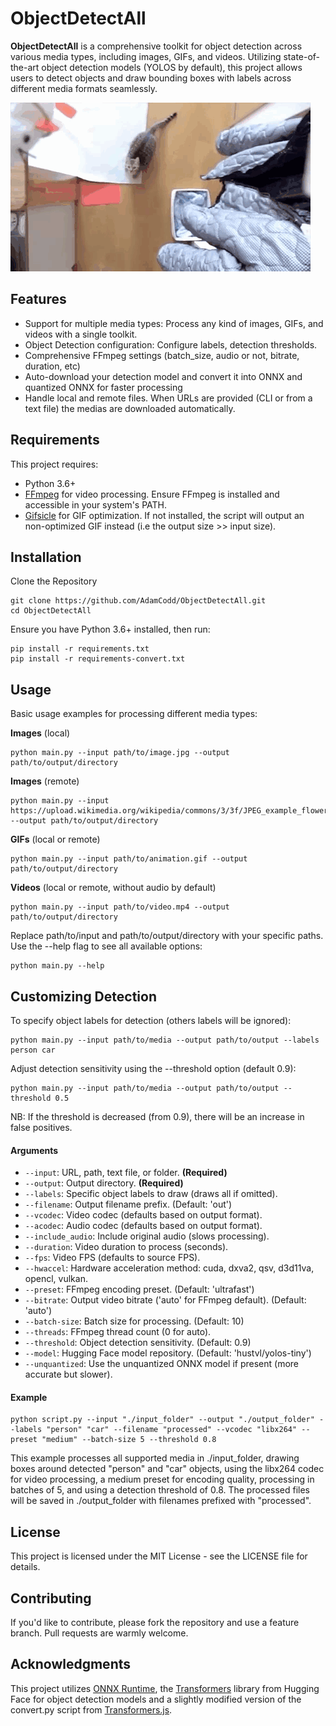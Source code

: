 # ObjectDetectAll
**ObjectDetectAll** is a comprehensive toolkit for object detection across various media types, including images, GIFs, and videos. Utilizing state-of-the-art object detection models (YOLOS by default), this project allows users to detect objects and draw bounding boxes with labels across different media formats seamlessly.

![Cat detection](https://github.com/AdamCodd/ObjectDetectAll/blob/main/cat_demo.gif)

## Features
* Support for multiple media types: Process any kind of images, GIFs, and videos with a single toolkit.
* Object Detection configuration: Configure labels, detection thresholds.
* Comprehensive FFmpeg settings (batch_size, audio or not, bitrate, duration, etc)
* Auto-download your detection model and convert it into ONNX and quantized ONNX for faster processing
* Handle local and remote files. When URLs are provided (CLI or from a text file) the medias are downloaded automatically.

## Requirements
This project requires:
* Python 3.6+
* [FFmpeg](https://ffmpeg.org/download.html) for video processing. Ensure FFmpeg is installed and accessible in your system's PATH.
* [Gifsicle](https://www.lcdf.org/gifsicle/) for GIF optimization. If not installed, the script will output an non-optimized GIF instead (i.e the output size >> input size).


## Installation
Clone the Repository
```
git clone https://github.com/AdamCodd/ObjectDetectAll.git
cd ObjectDetectAll
```
Ensure you have Python 3.6+ installed, then run:
```
pip install -r requirements.txt
pip install -r requirements-convert.txt
```

## Usage
Basic usage examples for processing different media types:

**Images** (local)
```
python main.py --input path/to/image.jpg --output path/to/output/directory
```
**Images** (remote)
```
python main.py --input https://upload.wikimedia.org/wikipedia/commons/3/3f/JPEG_example_flower.jpg --output path/to/output/directory
```
**GIFs** (local or remote)
```
python main.py --input path/to/animation.gif --output path/to/output/directory
```
**Videos** (local or remote, without audio by default)
```
python main.py --input path/to/video.mp4 --output path/to/output/directory
```

Replace path/to/input and path/to/output/directory with your specific paths. Use the --help flag to see all available options:
```
python main.py --help
```

## Customizing Detection
To specify object labels for detection (others labels will be ignored):
```
python main.py --input path/to/media --output path/to/output --labels person car
```
Adjust detection sensitivity using the --threshold option (default 0.9):
```
python main.py --input path/to/media --output path/to/output --threshold 0.5
```
NB: If the threshold is decreased (from 0.9), there will be an increase in false positives.

#### Arguments

- `--input`: URL, path, text file, or folder. **(Required)**
- `--output`: Output directory. **(Required)**
- `--labels`: Specific object labels to draw (draws all if omitted).
- `--filename`: Output filename prefix. (Default: 'out')
- `--vcodec`: Video codec (defaults based on output format).
- `--acodec`: Audio codec (defaults based on output format).
- `--include_audio`: Include original audio (slows processing).
- `--duration`: Video duration to process (seconds).
- `--fps`: Video FPS (defaults to source FPS).
- `--hwaccel`: Hardware acceleration method: cuda, dxva2, qsv, d3d11va, opencl, vulkan.
- `--preset`: FFmpeg encoding preset. (Default: 'ultrafast')
- `--bitrate`: Output video bitrate ('auto' for FFmpeg default). (Default: 'auto')
- `--batch-size`: Batch size for processing. (Default: 10)
- `--threads`: FFmpeg thread count (0 for auto).
- `--threshold`: Object detection sensitivity. (Default: 0.9)
- `--model`: Hugging Face model repository. (Default: 'hustvl/yolos-tiny')
- `--unquantized`: Use the unquantized ONNX model if present (more accurate but slower).

#### Example
```
python script.py --input "./input_folder" --output "./output_folder" --labels "person" "car" --filename "processed" --vcodec "libx264" --preset "medium" --batch-size 5 --threshold 0.8
```

This example processes all supported media in ./input_folder, drawing boxes around detected "person" and "car" objects, using the libx264 codec for video processing, a medium preset for encoding quality, processing in batches of 5, and using a detection threshold of 0.8. The processed files will be saved in ./output_folder with filenames prefixed with "processed".

## License
This project is licensed under the MIT License - see the LICENSE file for details.

## Contributing
If you'd like to contribute, please fork the repository and use a feature branch. Pull requests are warmly welcome.

## Acknowledgments
This project utilizes [ONNX Runtime](https://github.com/microsoft/onnxruntime), the [Transformers](https://github.com/huggingface/transformers) library from Hugging Face for object detection models and a slightly modified version of the convert.py script from [Transformers.js](https://github.com/xenova/transformers.js).
